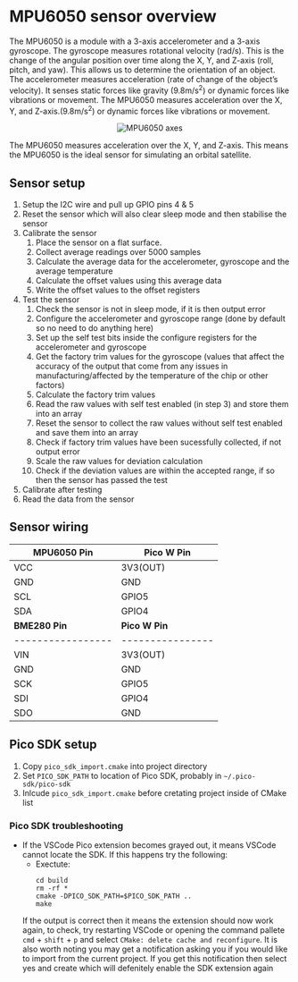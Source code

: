 # MPU6050 sensor overview
The MPU6050 is a module with a 3-axis accelerometer and a 3-axis gyroscope. The gyroscope measures rotational velocity (rad/s). This is the change of the angular position over time along the X, Y, and Z-axis (roll, pitch, and yaw). This allows us to determine the orientation of an object. The accelerometer measures acceleration (rate of change of the object’s velocity). It senses static forces like gravity (9.8m/s<sup>2</sup>) or dynamic forces like vibrations or movement. The MPU6050 measures acceleration over the X, Y, and Z-axis.(9.8m/s<sup>2</sup>) or dynamic forces like vibrations or movement. 


<p align="center">
    <img src="https://i0.wp.com/randomnerdtutorials.com/wp-content/uploads/2020/12/roll-pitch-yaw.png?resize=384%2C348&quality=100&strip=all&ssl=1" alt="MPU6050 axes">
</p> 


The MPU6050 measures acceleration over the X, Y, and Z-axis. This means the MPU6050 is the ideal sensor for simulating an orbital satellite.
## Sensor setup
1. Setup the I2C wire and pull up GPIO pins 4 & 5
2. Reset the sensor which will also clear sleep mode and then stabilise the sensor
3. Calibrate the sensor
    1. Place the sensor on a flat surface.
    2. Collect average readings over 5000 samples
    3. Calculate the average data for the accelerometer, gyroscope and the average temperature
    4. Calculate the offset values using this average data
    5. Write the offset values to the offset registers
4. Test the sensor
    1. Check the sensor is not in sleep mode, if it is then output error
    2. Configure the accelerometer and gyroscope range (done by default so no need to do anything here)
    3. Set up the self test bits inside the configure registers for the accelerometer and gyroscope
    4. Get the factory trim values for the gyroscope (values that affect the accuracy of the output that come from any issues in manufacturing/affected by the temperature of the chip or other factors)
    5. Calculate the factory trim values
    6. Read the raw values with self test enabled (in step 3) and store them into an array
    7. Reset the sensor to collect the raw values without self test enabled and save them into an array
    8. Check if factory trim values have been sucessfully collected, if not output error
    9. Scale the raw values for deviation calculation
    10. Check if the deviation values are within the accepted range, if so then the sensor has passed the test
5. Calibrate after testing
6. Read the data from the sensor
## Sensor wiring
| **MPU6050 Pin** | **Pico W Pin** |
|-----------------|----------------|
| VCC             | 3V3(OUT)       |
| GND             | GND            |
| SCL             | GPIO5          |
| SDA             | GPIO4          |
| **BME280 Pin** | **Pico W Pin** |
|-----------------|----------------|
| VIN             | 3V3(OUT)       |
| GND             | GND            |
| SCK             | GPIO5          |
| SDI             | GPIO4          |
| SDO             | GND            |
## Pico SDK setup
1. Copy `pico_sdk_import.cmake` into project directory
2. Set `PICO_SDK_PATH` to location of Pico SDK, probably in `~/.pico-sdk/pico-sdk`
3. Inlcude `pico_sdk_import.cmake` before cretating project inside of CMake list
### Pico SDK troubleshooting
- If the VSCode Pico extension becomes grayed out, it means VSCode cannot locate the SDK. If this happens try the following:
    - Exectute:
        ```
        cd build
        rm -rf *
        cmake -DPICO_SDK_PATH=$PICO_SDK_PATH ..
        make
        ```
    If the output is correct then it means the extension should now work again, to check, try restarting VSCode or opening the command pallete `cmd` + `shift` + `p` and select `CMake: delete cache and reconfigure`. It is also worth noting you may get a notification asking you if you would like to import from the current project. If you get this notification then select yes and create which will defenitely enable the SDK extension again
